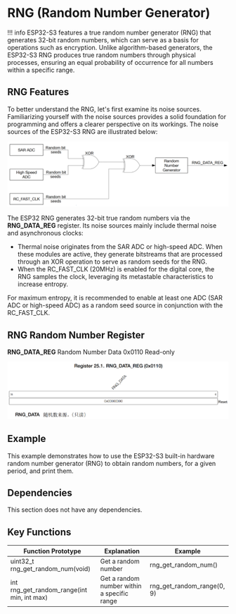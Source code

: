 
# RNG (Random Number Generator)

!!! info
    ESP32-S3 features a true random number generator (RNG) that generates 32-bit random numbers, which can serve as a basis for operations such as encryption. Unlike algorithm-based generators, the ESP32-S3 RNG produces true random numbers through physical processes, ensuring an equal probability of occurrence for all numbers within a specific range.

## RNG Features

To better understand the RNG, let's first examine its noise sources. Familiarizing yourself with the noise sources provides a solid foundation for programming and offers a clearer perspective on its workings. The noise sources of the ESP32-S3 RNG are illustrated below:

![RNG](RNG.png)


The ESP32 RNG generates 32-bit true random numbers via the **RNG_DATA_REG** register. Its noise sources mainly include thermal noise and asynchronous clocks:
- Thermal noise originates from the SAR ADC or high-speed ADC. When these modules are active, they generate bitstreams that are processed through an XOR operation to serve as random seeds for the RNG.
- When the RC_FAST_CLK (20MHz) is enabled for the digital core, the RNG samples the clock, leveraging its metastable characteristics to increase entropy.

For maximum entropy, it is recommended to enable at least one ADC (SAR ADC or high-speed ADC) as a random seed source in conjunction with the RC_FAST_CLK.

## RNG Random Number Register

**RNG_DATA_REG** Random Number Data 0x0110 Read-only

![RNG_REG](RNG_REG.png)


## Example

This example demonstrates how to use the ESP32-S3 built-in hardware random number generator (RNG) to obtain random numbers, for a given period, and print them.

## Dependencies

This section does not have any dependencies.

## Key Functions

| Function Prototype | Explanation | Example |
| --- | --- | --- |
| uint32_t rng_get_random_num(void) | Get a random number | rng_get_random_num() |
| int rng_get_random_range(int min, int max) | Get a random number within a specific range | rng_get_random_range(0, 9) |




